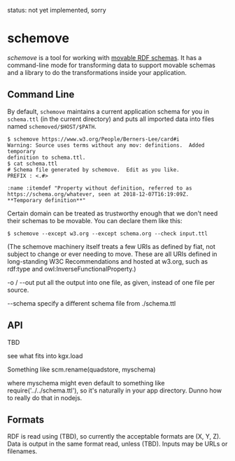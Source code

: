 status: not yet implemented, sorry

# schemove

_schemove_ is a tool for working with [movable RDF
schemas](https://sandhawke.github.io/mov/).  It has a command-line
mode for transforming data to support movable schemas and a library to
do the transformations inside your application.

## Command Line

By default, `schemove` maintains a current application schema for you in `schema.ttl` (in the current directory) and puts all imported data into files named `schemoved/$HOST/$PATH`.

```console
$ schemove https://www.w3.org/People/Berners-Lee/card#i
Warning: Source uses terms without any mov: definitions.  Added temporary
definition to schema.ttl.
$ cat schema.ttl
# Schema file generated by schemove.  Edit as you like.
PREFIX : <.#>

:name :itemdef "Property without definition, referred to as https://schema.org/whatever, seen at 2018-12-07T16:19:09Z.  **Temporary definition**"

```

Certain domain can be treated as trustworthy enough that we don't need
their schemas to be movable.  You can declare them like this:

```console
$ schemove --except w3.org --except schema.org --check input.ttl
```

(The schemove machinery itself treats a few URIs as defined by fiat,
not subject to change or ever needing to move.  These are all URIs
defined in long-standing W3C Recommendations and hosted at w3.org,
such as rdf:type and owl:InverseFunctionalProperty.)

-o / --out put all the output into one file, as given, instead of one
 file per source.

--schema specify a different schema file from ./schema.ttl

## API

TBD

see what fits into kgx.load

Something like scm.rename(quadstore, myschema)

where myschema might even default to something like require('../../schema.ttl'), so it's naturally in your app directory. Dunno how to really do that in nodejs.

## Formats

RDF is read using (TBD), so currently the acceptable formats are (X, Y, Z).  Data is output in the same format read, unless (TBD).  Inputs may be URLs or filenames.

